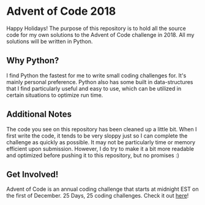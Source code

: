 # Advent of Code 2018

Happy Holidays! The purpose of this repository is to hold all the source code for my own solutions to the Advent of Code challenge in 2018. All my solutions will be written in Python.

## Why Python?

I find Python the fastest for me to write small coding challenges for. It's mainly personal preference. Python also has some built in data-structures that I find particularly useful and easy to use, which can be utilized in certain situations to optimize run time.

## Additional Notes

The code you see on this repository has been cleaned up a little bit. When I first write the code, it tends to be very sloppy just so I can complete the challenge as quickly as possible. It may not be particularly time or memory efficient upon submission. However, I do try to make it a bit more readable and optimized before pushing it to this repository, but no promises :)

## Get Involved!

Advent of Code is an annual coding challenge that starts at midnight EST on the first of December. 25 Days, 25 coding challenges. Check it out [here](https://adventofcode.com)!

